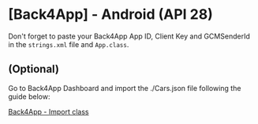 # [Back4App] - Android (API 28)

Don't forget to paste your Back4App App ID, Client Key and GCMSenderId in the `strings.xml` file and `App.class`.

## (Optional)

Go to Back4App Dashboard and import the ./Cars.json file following the guide below:

[Back4App - Import class](https://help.back4app.com/hc/en-us/articles/115003438951-How-can-I-import-to-my-Database-)
